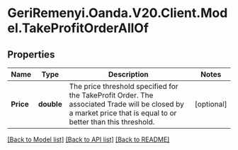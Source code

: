 # GeriRemenyi.Oanda.V20.Client.Model.TakeProfitOrderAllOf
## Properties

Name | Type | Description | Notes
------------ | ------------- | ------------- | -------------
**Price** | **double** | The price threshold specified for the TakeProfit Order. The associated Trade will be closed by a market price that is equal to or better  than this threshold. | [optional] 

[[Back to Model list]](../README.md#documentation-for-models) [[Back to API list]](../README.md#documentation-for-api-endpoints) [[Back to README]](../README.md)


